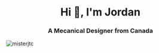 <h1 align="center">Hi 👋, I'm Jordan</h1>
<h3 align="center">A Mecanical Designer from Canada</h3>

<!--
**misterjtc/misterjtc** is a ✨ _special_ ✨ repository because its `README.md` (this file) appears on your GitHub profile.

Here are some ideas to get you started:

- 🔭 I’m currently working on ...
- 🌱 I’m currently learning ...
- 👯 I’m looking to collaborate on ...
- 🤔 I’m looking for help with ...
- 💬 Ask me about ...
- 📫 How to reach me: ...
- 😄 Pronouns: ...
- ⚡ Fun fact: ...
-->

<p align="left"> <img src="https://komarev.com/ghpvc/?username=gilbn&style=flat-square" alt="misterjtc" /> </p>
